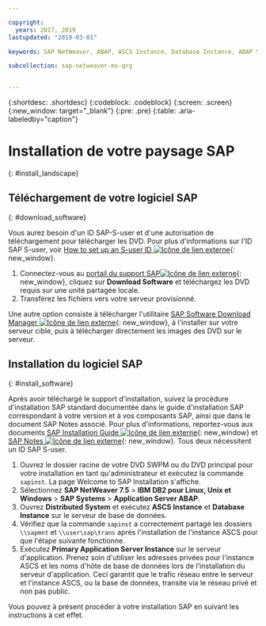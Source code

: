 ```yaml
---

copyright:
  years: 2017, 2019
lastupdated: "2019-03-01"

keywords: SAP NetWeaver, ABAP, ASCS Instance, Database Instance, ABAP SAP Central Services, SWPM, application server, database server

subcollection: sap-netweaver-ms-qrg


---
```


{:shortdesc: .shortdesc}
{:codeblock: .codeblock}
{:screen: .screen}
{:new_window: target="_blank"}
{:pre: .pre}
{:table: .aria-labeledby="caption"}

# Installation de votre paysage SAP
{: #install_landscape}

## Téléchargement de votre logiciel SAP
{: #download_software}

Vous aurez besoin d'un ID SAP-S-user et d'une autorisation de téléchargement pour télécharger les DVD. Pour plus d'informations sur l'ID SAP S-user, voir [How to set up an S-user ID ![Icône de lien externe](../icons/launch-glyph.svg "Icône de lien externe")](https://www.youtube.com/watch?v=4wICiRTP8u0/){: new_window}.

1. Connectez-vous au [portail du support SAP![Icône de lien externe](../icons/launch-glyph.svg "Icône de lien externe")](https://support.sap.com/en/index.html){: new_window}, cliquez sur **Download Software** et téléchargez les DVD requis sur une unité partagée locale.
2. Transférez les fichiers vers votre serveur provisionné.

Une autre option consiste à télécharger l'utilitaire [SAP Software Download Manager ![Icône de lien externe](../icons/launch-glyph.svg "Icône de lien externe")](https://support.sap.com/en/my-support/software-downloads.html#section_995042677){: new_window}, à l'installer sur votre serveur cible, puis à télécharger directement les images des DVD sur le serveur.

## Installation du logiciel SAP
{: #install_software}

Après avoir téléchargé le support d'installation, suivez la procédure d'installation SAP standard documentée dans le guide d'installation SAP correspondant à votre version et à vos composants SAP, ainsi que dans le document SAP Notes associé. Pour plus d'informations, reportez-vous aux documents [SAP Installation Guide ![Icône de lien externe](../icons/launch-glyph.svg "Icône de lien externe")](https://service.sap.com/instguides){: new_window} et [SAP Notes ![Icône de lien externe](../icons/launch-glyph.svg "Icône de lien externe")](https://support.sap.com){: new_window}. Tous deux nécessitent un ID SAP S-user.

1. Ouvrez le dossier racine de votre DVD SWPM ou du DVD principal pour votre installation en tant qu'administrateur et exécutez la commande `sapinst`. La page Welcome to SAP Installation s'affiche.
2. Sélectionnez **SAP NetWeaver 7.5** > **IBM DB2 pour Linux, Unix et Windows** > **SAP Systems** > **Application Server ABAP**.
3. Ouvrez **Distributed System** et exécutez **ASCS Instance** et **Database Instance** sur le serveur de base de données.
4. Vérifiez que la commande `sapinst` a correctement partagé les dossiers `\\sapmnt` et `\\user\sap\trans` après l'installation de l'instance ASCS pour que l'étape suivante fonctionne.
5. Exécutez **Primary Application Server Instance** sur le serveur d'application. Prenez soin d'utiliser les adresses privées pour l'instance ASCS et les noms d'hôte de base de données lors de l'installation du serveur d'application. Ceci garantit que le trafic réseau entre le serveur et l'instance ASCS, ou la base de données, transite via le réseau privé et non pas public.

Vous pouvez à présent procéder à votre installation SAP en suivant les instructions à cet effet.
